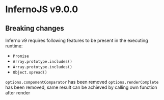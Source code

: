 # InfernoJS v9.0.0

## Breaking changes

Inferno v9 requires following features to be present in the executing runtime:

- `Promise`
- `Array.prototype.includes()`
- `Array.prototype.includes()`
- `Object.spread()`

`options.componentComparator` has been removed
`options.renderComplete` has been removed, same result can be achieved by calling own function after render
